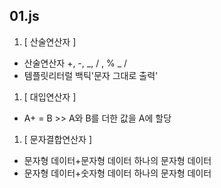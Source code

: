 ## 01.js

1. [ 산술연산자 ]

- 산술연산자 +, -, _, / , % _ /
- 템플릿리터럴 백틱'문자 그대로 출력'

1. [ 대입연산자 ]

- A+ = B >> A와 B를 더한 값을 A에 할당

1. [ 문자결합연산자 ]

- 문자형 데이터+문자형 데이터 하나의 문자형 데이터
- 문자형 데이터+숫자형 데이터 하나의 문자형 데이터
